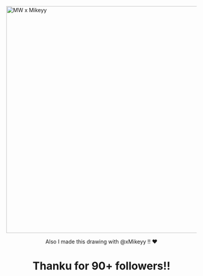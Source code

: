   <p>
  <a href="http://i.ibb.co/ymrF81PS/MW-x-Mikeyy-1.png">
  <img src="http://i.ibb.co/ymrF81PS/MW-x-Mikeyy-1.png" alt="MW x Mikeyy" width="600℅">
</a> 

<p align="center"> Also I made this drawing with @xMikeyy !! ❤

<h1 align="center">Thanku for 90+ followers!! 
</h1>
